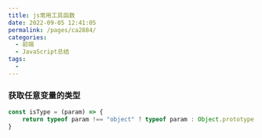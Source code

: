 ```yaml
---
title: js常用工具函数
date: 2022-09-05 12:41:05
permalink: /pages/ca2884/
categories:
  - 前端
  - JavaScript总结
tags:
  - 
---
```


### 获取任意变量的类型

```js
const isType = (param) => {
	return typeof param !== "object" ? typeof param : Object.prototype.toString.call(param).slice(8, -1).toLowerCase();
}

```

